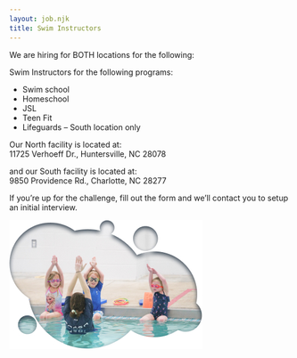 ```yaml
---
layout: job.njk
title: Swim Instructors
---
```

<!--StartFragment-->

We are hiring for BOTH locations for the following:

Swim Instructors for the following programs:

* Swim school
* Homeschool
* JSL
* Teen Fit
* Lifeguards – South location only

Our North facility is located at:\
11725 Verhoeff Dr., Huntersville, NC 28078

and our South facility is located at:\
9850 Providence Rd., Charlotte, NC 28277

<!--EndFragment-->

If you’re up for the challenge, fill out the form and we’ll contact you to setup an initial interview.

![Swim instructor teaching kids](/static/uploads/swim-instructor.jpg)